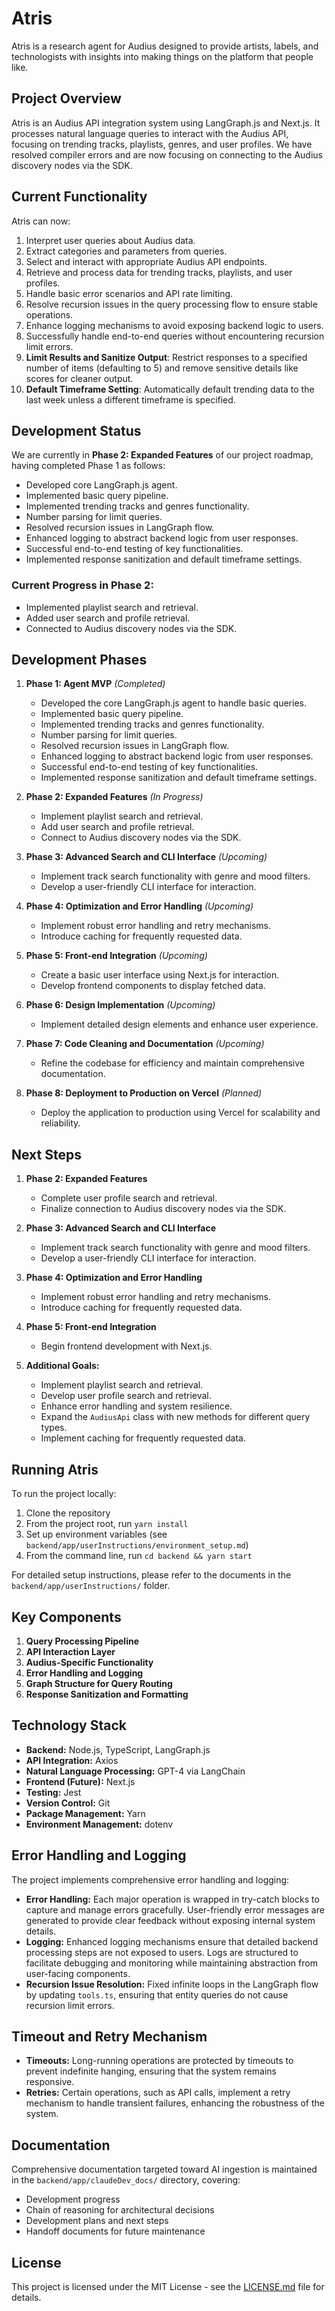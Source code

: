 # Atris

Atris is a research agent for Audius designed to provide artists, labels, and technologists with insights into making things on the platform that people like.

## Project Overview

Atris is an Audius API integration system using LangGraph.js and Next.js. It processes natural language queries to interact with the Audius API, focusing on trending tracks, playlists, genres, and user profiles. We have resolved compiler errors and are now focusing on connecting to the Audius discovery nodes via the SDK.

## Current Functionality

Atris can now:
1. Interpret user queries about Audius data.
2. Extract categories and parameters from queries.
3. Select and interact with appropriate Audius API endpoints.
4. Retrieve and process data for trending tracks, playlists, and user profiles.
5. Handle basic error scenarios and API rate limiting.
6. Resolve recursion issues in the query processing flow to ensure stable operations.
7. Enhance logging mechanisms to avoid exposing backend logic to users.
8. Successfully handle end-to-end queries without encountering recursion limit errors.
9. **Limit Results and Sanitize Output**: Restrict responses to a specified number of items (defaulting to 5) and remove sensitive details like scores for cleaner output.
10. **Default Timeframe Setting**: Automatically default trending data to the last week unless a different timeframe is specified.

## Development Status

We are currently in **Phase 2: Expanded Features** of our project roadmap, having completed Phase 1 as follows:
- Developed core LangGraph.js agent.
- Implemented basic query pipeline.
- Implemented trending tracks and genres functionality.
- Number parsing for limit queries.
- Resolved recursion issues in LangGraph flow.
- Enhanced logging to abstract backend logic from user responses.
- Successful end-to-end testing of key functionalities.
- Implemented response sanitization and default timeframe settings.

### Current Progress in Phase 2:
- Implemented playlist search and retrieval.
- Added user search and profile retrieval.
- Connected to Audius discovery nodes via the SDK.

## Development Phases

1. **Phase 1: Agent MVP** *(Completed)*
   - Developed the core LangGraph.js agent to handle basic queries.
   - Implemented basic query pipeline.
   - Implemented trending tracks and genres functionality.
   - Number parsing for limit queries.
   - Resolved recursion issues in LangGraph flow.
   - Enhanced logging to abstract backend logic from user responses.
   - Successful end-to-end testing of key functionalities.
   - Implemented response sanitization and default timeframe settings.

2. **Phase 2: Expanded Features** *(In Progress)*
   - Implement playlist search and retrieval.
   - Add user search and profile retrieval.
   - Connect to Audius discovery nodes via the SDK.

3. **Phase 3: Advanced Search and CLI Interface** *(Upcoming)*
   - Implement track search functionality with genre and mood filters.
   - Develop a user-friendly CLI interface for interaction.

4. **Phase 4: Optimization and Error Handling** *(Upcoming)*
   - Implement robust error handling and retry mechanisms.
   - Introduce caching for frequently requested data.

5. **Phase 5: Front-end Integration** *(Upcoming)*
   - Create a basic user interface using Next.js for interaction.
   - Develop frontend components to display fetched data.

6. **Phase 6: Design Implementation** *(Upcoming)*
   - Implement detailed design elements and enhance user experience.

7. **Phase 7: Code Cleaning and Documentation** *(Upcoming)*
   - Refine the codebase for efficiency and maintain comprehensive documentation.

8. **Phase 8: Deployment to Production on Vercel** *(Planned)*
   - Deploy the application to production using Vercel for scalability and reliability.

## Next Steps

1. **Phase 2: Expanded Features**
   - Complete user profile search and retrieval.
   - Finalize connection to Audius discovery nodes via the SDK.

2. **Phase 3: Advanced Search and CLI Interface**
   - Implement track search functionality with genre and mood filters.
   - Develop a user-friendly CLI interface for interaction.

3. **Phase 4: Optimization and Error Handling**
   - Implement robust error handling and retry mechanisms.
   - Introduce caching for frequently requested data.

4. **Phase 5: Front-end Integration**
   - Begin frontend development with Next.js.

5. **Additional Goals:**
   - Implement playlist search and retrieval.
   - Develop user profile search and retrieval.
   - Enhance error handling and system resilience.
   - Expand the `AudiusApi` class with new methods for different query types.
   - Implement caching for frequently requested data.

## Running Atris

To run the project locally:

1. Clone the repository
2. From the project root, run `yarn install`
3. Set up environment variables (see `backend/app/userInstructions/environment_setup.md`)
4. From the command line, run `cd backend && yarn start`

For detailed setup instructions, please refer to the documents in the `backend/app/userInstructions/` folder.

## Key Components

1. **Query Processing Pipeline**
2. **API Interaction Layer**
3. **Audius-Specific Functionality**
4. **Error Handling and Logging**
5. **Graph Structure for Query Routing**
6. **Response Sanitization and Formatting**

## Technology Stack

- **Backend:** Node.js, TypeScript, LangGraph.js
- **API Integration:** Axios
- **Natural Language Processing:** GPT-4 via LangChain
- **Frontend (Future):** Next.js
- **Testing:** Jest
- **Version Control:** Git
- **Package Management:** Yarn
- **Environment Management:** dotenv

## Error Handling and Logging

The project implements comprehensive error handling and logging:
- **Error Handling:** Each major operation is wrapped in try-catch blocks to capture and manage errors gracefully. User-friendly error messages are generated to provide clear feedback without exposing internal system details.
- **Logging:** Enhanced logging mechanisms ensure that detailed backend processing steps are not exposed to users. Logs are structured to facilitate debugging and monitoring while maintaining abstraction from user-facing components.
- **Recursion Issue Resolution:** Fixed infinite loops in the LangGraph flow by updating `tools.ts`, ensuring that entity queries do not cause recursion limit errors.

## Timeout and Retry Mechanism

- **Timeouts:** Long-running operations are protected by timeouts to prevent indefinite hanging, ensuring that the system remains responsive.
- **Retries:** Certain operations, such as API calls, implement a retry mechanism to handle transient failures, enhancing the robustness of the system.

## Documentation

Comprehensive documentation targeted toward AI ingestion is maintained in the `backend/app/claudeDev_docs/` directory, covering:
- Development progress
- Chain of reasoning for architectural decisions
- Development plans and next steps
- Handoff documents for future maintenance

## License

This project is licensed under the MIT License - see the [LICENSE.md](LICENSE.md) file for details.
